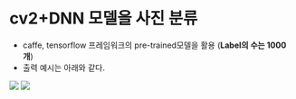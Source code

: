 # cv2+DNN 모델을 사진 분류
- caffe, tensorflow 프레임워크의 pre-trained모델을 활용 (__Label의 수는 1000개__)
- 출력 예시는 아래와 같다.

![](readme1.png)
![](readme2.png)


